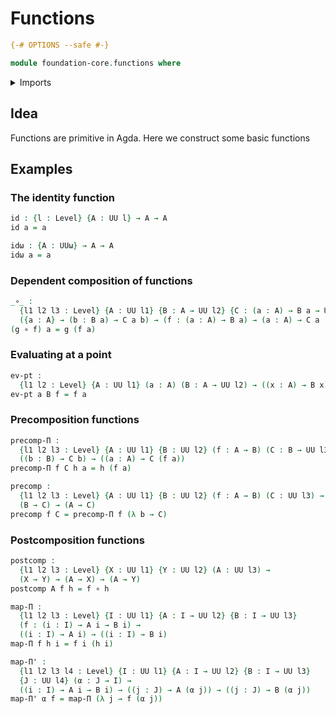 # Functions

```agda
{-# OPTIONS --safe #-}
```

```agda
module foundation-core.functions where
```

<details><summary>Imports</summary>

```agda
open import foundation-core.universe-levels
```

</details>

## Idea

Functions are primitive in Agda. Here we construct some basic functions

## Examples

### The identity function

```agda
id : {l : Level} {A : UU l} → A → A
id a = a

idω : {A : UUω} → A → A
idω a = a
```

### Dependent composition of functions

```agda
_∘_ :
  {l1 l2 l3 : Level} {A : UU l1} {B : A → UU l2} {C : (a : A) → B a → UU l3} →
  ({a : A} → (b : B a) → C a b) → (f : (a : A) → B a) → (a : A) → C a (f a)
(g ∘ f) a = g (f a)
```

### Evaluating at a point

```agda
ev-pt :
  {l1 l2 : Level} {A : UU l1} (a : A) (B : A → UU l2) → ((x : A) → B x) → B a
ev-pt a B f = f a
```

### Precomposition functions

```agda
precomp-Π :
  {l1 l2 l3 : Level} {A : UU l1} {B : UU l2} (f : A → B) (C : B → UU l3) →
  ((b : B) → C b) → ((a : A) → C (f a))
precomp-Π f C h a = h (f a)

precomp :
  {l1 l2 l3 : Level} {A : UU l1} {B : UU l2} (f : A → B) (C : UU l3) →
  (B → C) → (A → C)
precomp f C = precomp-Π f (λ b → C)
```

### Postcomposition functions

```agda
postcomp :
  {l1 l2 l3 : Level} {X : UU l1} {Y : UU l2} (A : UU l3) →
  (X → Y) → (A → X) → (A → Y)
postcomp A f h = f ∘ h

map-Π :
  {l1 l2 l3 : Level} {I : UU l1} {A : I → UU l2} {B : I → UU l3}
  (f : (i : I) → A i → B i) →
  ((i : I) → A i) → ((i : I) → B i)
map-Π f h i = f i (h i)

map-Π' :
  {l1 l2 l3 l4 : Level} {I : UU l1} {A : I → UU l2} {B : I → UU l3}
  {J : UU l4} (α : J → I) →
  ((i : I) → A i → B i) → ((j : J) → A (α j)) → ((j : J) → B (α j))
map-Π' α f = map-Π (λ j → f (α j))
```

